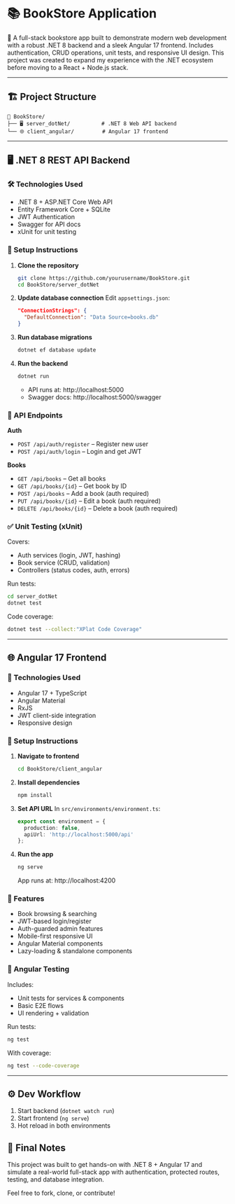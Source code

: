 # 📚 BookStore Application

🚀 A full-stack bookstore app built to demonstrate modern web development with a robust .NET 8 backend and a sleek Angular 17 frontend. Includes authentication, CRUD operations, unit tests, and responsive UI design. This project was created to expand my experience with the .NET ecosystem before moving to a React + Node.js stack.

---

## 🏗️ Project Structure

```
📁 BookStore/
├── 🖥️ server_dotNet/          # .NET 8 Web API backend
└── 🌐 client_angular/         # Angular 17 frontend
```

---

## 🖥️ .NET 8 REST API Backend

### 🛠️ Technologies Used
- .NET 8 + ASP.NET Core Web API
- Entity Framework Core + SQLite
- JWT Authentication
- Swagger for API docs
- xUnit for unit testing

### 🔧 Setup Instructions

1. **Clone the repository**
   ```bash
   git clone https://github.com/yourusername/BookStore.git
   cd BookStore/server_dotNet
   ```

2. **Update database connection**
   Edit `appsettings.json`:
   ```json
   "ConnectionStrings": {
     "DefaultConnection": "Data Source=books.db"
   }
   ```

3. **Run database migrations**
   ```bash
   dotnet ef database update
   ```

4. **Run the backend**
   ```bash
   dotnet run
   ```
   - API runs at: http://localhost:5000
   - Swagger docs: http://localhost:5000/swagger

### 🔐 API Endpoints

**Auth**
- `POST /api/auth/register` – Register new user
- `POST /api/auth/login` – Login and get JWT

**Books**
- `GET /api/books` – Get all books
- `GET /api/books/{id}` – Get book by ID
- `POST /api/books` – Add a book (auth required)
- `PUT /api/books/{id}` – Edit a book (auth required)
- `DELETE /api/books/{id}` – Delete a book (auth required)

### ✅ Unit Testing (xUnit)

Covers:
- Auth services (login, JWT, hashing)
- Book service (CRUD, validation)
- Controllers (status codes, auth, errors)

Run tests:
```bash
cd server_dotNet
dotnet test
```

Code coverage:
```bash
dotnet test --collect:"XPlat Code Coverage"
```

---

## 🌐 Angular 17 Frontend

### 🧰 Technologies Used
- Angular 17 + TypeScript
- Angular Material
- RxJS
- JWT client-side integration
- Responsive design

### 🔧 Setup Instructions

1. **Navigate to frontend**
   ```bash
   cd BookStore/client_angular
   ```

2. **Install dependencies**
   ```bash
   npm install
   ```

3. **Set API URL**
   In `src/environments/environment.ts`:
   ```typescript
   export const environment = {
     production: false,
     apiUrl: 'http://localhost:5000/api'
   };
   ```

4. **Run the app**
   ```bash
   ng serve
   ```
   App runs at: http://localhost:4200

### 🎯 Features
- Book browsing & searching
- JWT-based login/register
- Auth-guarded admin features
- Mobile-first responsive UI
- Angular Material components
- Lazy-loading & standalone components

### 🧪 Angular Testing

Includes:
- Unit tests for services & components
- Basic E2E flows
- UI rendering + validation

Run tests:
```bash
ng test
```

With coverage:
```bash
ng test --code-coverage
```

---

## ⚙️ Dev Workflow

1. Start backend (`dotnet watch run`)
2. Start frontend (`ng serve`)
3. Hot reload in both environments



## 👋 Final Notes

This project was built to get hands-on with .NET 8 + Angular 17 and simulate a real-world full-stack app with authentication, protected routes, testing, and database integration.

Feel free to fork, clone, or contribute!


